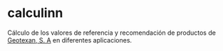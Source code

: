 # calculinn

Cálculo de los valores de referencia y recomendación de productos de [Geotexan, S. A](http://www.geotexan.com) en diferentes aplicaciones.
